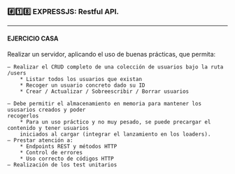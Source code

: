 ### #️⃣1️⃣8️⃣ EXPRESSJS: Restful API.

---

#### EJERCICIO CASA

   Realizar un servidor, aplicando el uso de buenas prácticas, que permita:
   
    – Realizar el CRUD completo de una colección de usuarios bajo la ruta /users
        * Listar todos los usuarios que existan
        * Recoger un usuario concreto dado su ID
        * Crear / Actualizar / Sobreescribir / Borrar usuarios

    – Debe permitir el almacenamiento en memoria para mantener los ususarios creados y poder
    recogerlos
        * Para un uso práctico y no muy pesado, se puede precargar el contenido y tener usuarios
        iniciados al cargar (integrar el lanzamiento en los loaders).
    – Prestar atención a:
        * Endpoints REST y métodos HTTP
        * Control de errores
        * Uso correcto de códigos HTTP
    – Realización de los test unitarios


